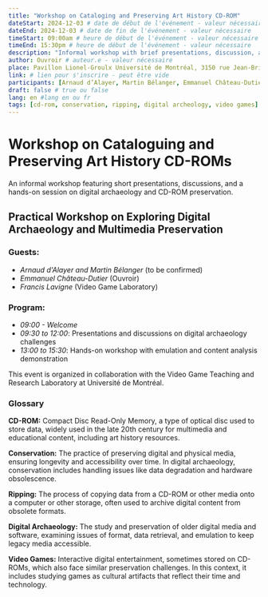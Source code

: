 ```yaml
---
title: "Workshop on Cataloging and Preserving Art History CD-ROM"
dateStart: 2024-12-03 # date de début de l'événement - valeur nécessaire
dateEnd: 2024-12-03 # date de fin de l'événement - valeur nécessaire
timeStart: 09:00am # heure de début de l'événement - valeur nécessaire
timeEnd: 15:30pm # heure de début de l'événement - valeur nécessaire
description: "Informal workshop with brief presentations, discussion, and hands-on activities." # description - valeur  nécessaire
author: Ouvroir # auteur.e - valeur nécessaire
place: Pavillon Lionel-Groulx Université de Montréal, 3150 rue Jean-Brillant, Montréal H3T 1N8 (local TBC) 
link: # lien pour s'inscrire - peut être vide
participants: [Arnaud d’Alayer, Martin Bélanger, Emmanuel Château-Dutier, Francis Lavigne, Zoë Renaudie] # liste - la liste peut être vide mais il faut une liste
draft: false # true ou false
lang: en #lang en ou fr
tags: [cd-rom, conservation, ripping, digital archeology, video games] # liste - la liste peut être vide mais il faut une liste
---
```


# Workshop on Cataloguing and Preserving Art History CD-ROMs

An informal workshop featuring short presentations, discussions, and a hands-on session on digital archaeology and CD-ROM preservation.

## Practical Workshop on Exploring Digital Archaeology and Multimedia Preservation

### **Guests**:

- *Arnaud d'Alayer and Martin Bélanger* (to be confirmed)
- *Emmanuel Château-Dutier* (Ouvroir)
- *Francis Lavigne* (Video Game Laboratory)

### **Program**:

- *09:00 - Welcome*
- *09:30 to 12:00*: Presentations and discussions on digital archaeology challenges
- *13:00 to 15:30*: Hands-on workshop with emulation and content analysis demonstration

This event is organized in collaboration with the Video Game Teaching and Research Laboratory at Université de Montréal.

### Glossary

**CD-ROM:** Compact Disc Read-Only Memory, a type of optical disc used to store data, widely used in the late 20th century for multimedia and educational content, including art history resources.

**Conservation:** The practice of preserving digital and physical media, ensuring longevity and accessibility over time. In digital archaeology, conservation includes handling issues like data degradation and hardware obsolescence.

**Ripping:** The process of copying data from a CD-ROM or other media onto a computer or other storage, often used to archive digital content from obsolete formats.

**Digital Archaeology:** The study and preservation of older digital media and software, examining issues of format, data retrieval, and emulation to keep legacy media accessible.

**Video Games:** Interactive digital entertainment, sometimes stored on CD-ROMs, which also face similar preservation challenges. In this context, it includes studying games as cultural artifacts that reflect their time and technology.

